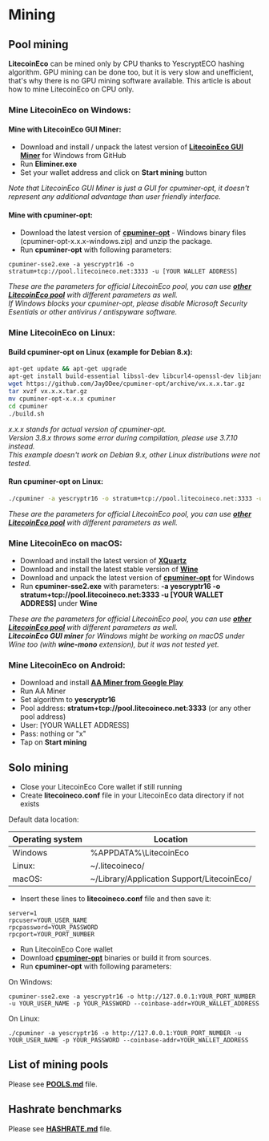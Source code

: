 # Mining

## Pool mining
**LitecoinEco** can be mined only by CPU thanks to YescryptECO hashing algorithm. GPU mining can be done too, but it is very slow and unefficient, that's why there is no GPU mining software available. This article is about how to mine LitecoinEco on CPU only.

### Mine LitecoinEco on Windows:

#### Mine with LitecoinEco GUI Miner:
- Download and install / unpack the latest version of [**LitecoinEco GUI Miner**](https://github.com/litecoineco/litecoineco-gui-miner/releases) for Windows from GitHub
- Run **Eliminer.exe**
- Set your wallet address and click on **Start mining** button

*Note that LitecoinEco GUI Miner is just a GUI for cpuminer-opt, it doesn't represent any additional advantage than user friendly interface.*

#### Mine with cpuminer-opt:
- Download the latest version of [**cpuminer-opt**](https://github.com/JayDDee/cpuminer-opt/releases) - Windows binary files (cpuminer-opt-x.x.x-windows.zip) and unzip the package.
- Run **cpuminer-opt** with following parameters:

```
cpuminer-sse2.exe -a yescryptr16 -o stratum+tcp://pool.litecoineco.net:3333 -u [YOUR WALLET ADDRESS]
```

*These are the parameters for official LitecoinEco pool, you can use [**other LitecoinEco pool**](./POOLS.md) with different parameters as well.*  
*If Windows blocks your cpuminer-opt, please disable Microsoft Security Esentials or other antivirus / antispyware software.*

### Mine LitecoinEco on Linux:

#### Build cpuminer-opt on Linux (example for Debian 8.x):

```sh
apt-get update && apt-get upgrade
apt-get install build-essential libssl-dev libcurl4-openssl-dev libjansson-dev libgmp-dev automake screen ca-certificates wget tar
wget https://github.com/JayDDee/cpuminer-opt/archive/vx.x.x.tar.gz
tar xvzf vx.x.x.tar.gz
mv cpuminer-opt-x.x.x cpuminer
cd cpuminer
./build.sh
```
*x.x.x stands for actual version of cpuminer-opt.*  
*Version 3.8.x throws some error during compilation, please use 3.7.10 instead.*  
*This example doesn't work on Debian 9.x, other Linux distributions were not tested.*

#### Run cpuminer-opt on Linux:

```sh
./cpuminer -a yescryptr16 -o stratum+tcp://pool.litecoineco.net:3333 -u [YOUR WALLET ADDRESS]
```
*These are the parameters for official LitecoinEco pool, you can use [**other LitecoinEco pool**](./POOLS.md) with different parameters as well.*

### Mine LitecoinEco on macOS:
- Download and install the latest version of [**XQuartz**](https://www.xquartz.org/)
- Download and install the latest stable version of [**Wine**](https://dl.winehq.org/wine-builds/macosx/download.html)
- Download and unpack the latest version of [**cpuminer-opt**](https://github.com/JayDDee/cpuminer-opt/releases) for Windows
- Run **cpuminer-sse2.exe** with parameters: **-a yescryptr16 -o stratum+tcp://pool.litecoineco.net:3333 -u [YOUR WALLET ADDRESS]** under **Wine**

*These are the parameters for official LitecoinEco pool, you can use [**other LitecoinEco pool**](./POOLS.md) with different parameters as well.*  
***LitecoinEco GUI miner** for Windows might be working on macOS under Wine too (with **wine-mono** extension), but it was not tested yet.*

### Mine LitecoinEco on Android:

- Download and install [**AA Miner from Google Play**](https://play.google.com/store/apps/details?id=com.aaminer.miner)
- Run AA Miner
- Set algorithm to **yescryptr16**
- Pool address: **stratum+tcp://pool.litecoineco.net:3333** (or any other pool address)
- User: [YOUR WALLET ADDRESS]
- Pass: nothing or "x"
- Tap on **Start mining**

## Solo mining
- Close your LitecoinEco Core wallet if still running
- Create **litecoineco.conf** file in your LitecoinEco data directory if not exists

Default data location:

Operating system | Location
---------------- | --------
Windows | %APPDATA%\LitecoinEco
Linux: | ~/.litecoineco/
macOS: | ~/Library/Application Support/LitecoinEco/

- Insert these lines to **litecoineco.conf** file and then save it:

```
server=1
rpcuser=YOUR_USER_NAME
rpcpassword=YOUR_PASSWORD
rpcport=YOUR_PORT_NUMBER
```

- Run LitecoinEco Core wallet
- Download [**cpuminer-opt**](https://github.com/JayDDee/cpuminer-opt/releases) binaries or build it from sources.
- Run **cpuminer-opt** with following parameters:

On Windows:
```
cpuminer-sse2.exe -a yescryptr16 -o http://127.0.0.1:YOUR_PORT_NUMBER -u YOUR_USER_NAME -p YOUR_PASSWORD --coinbase-addr=YOUR_WALLET_ADDRESS
```

On Linux:
```
./cpuminer -a yescryptr16 -o http://127.0.0.1:YOUR_PORT_NUMBER -u YOUR_USER_NAME -p YOUR_PASSWORD --coinbase-addr=YOUR_WALLET_ADDRESS
```

## List of mining pools
Please see [**POOLS.md**](./POOLS.md) file.

## Hashrate benchmarks
Please see [**HASHRATE.md**](./HASHRATE.md) file.
